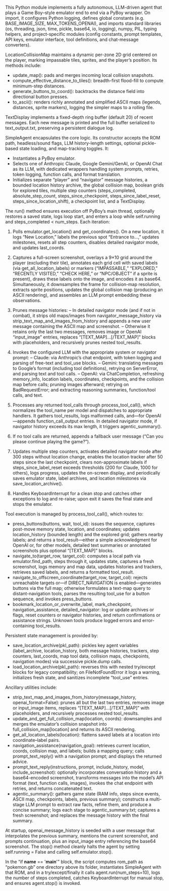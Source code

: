 This Python module implements a fully autonomous, LLM-driven agent that plays a Game Boy–style emulator end to end via a PyBoy wrapper. On import, it configures Python logging, defines global constants (e.g. BASE_IMAGE_SIZE, MAX_TOKENS_OPENAI), and imports standard libraries (os, threading, json, time, pickle, base64, io, logging), numpy, PIL, typing helpers, and project-specific modules (config constants, prompt templates, API keys, emulator interface, tool definitions, and chat-message converters).

LocationCollisionMap maintains a dynamic per-zone 2D grid centered on the player, marking impassable tiles, sprites, and the player’s position. Its methods include:
- update_map(): pads and merges incoming local collision snapshots.
- compute_effective_distance_to_tiles(): breadth-first flood-fill to compute minimum-step distances.
- generate_buttons_to_coord(): backtracks the distance field into directional button presses.
- to_ascii(): renders richly annotated and simplified ASCII maps (legends, distances, sprite markers), logging the simpler maps to a rolling file.

TextDisplay implements a fixed-depth ring buffer (default 20) of recent messages. Each new message is printed and the full buffer serialized to text_output.txt, preserving a persistent dialogue log.

SimpleAgent encapsulates the core logic. Its constructor accepts the ROM path, headless/sound flags, LLM history-length settings, optional pickle-based state loading, and map-tracking toggles. It:
- Instantiates a PyBoy emulator.
- Selects one of Anthropic Claude, Google Gemini/GenAI, or OpenAI Chat as its LLM, with dedicated wrappers handling system prompts, retries, token logging, function calls, and format translation.
- Initializes separate “player” and “navigator” message histories, a bounded location history archive, the global collision map, boolean grids for explored tiles, multiple step counters (steps_completed, absolute_step_count, steps_since_checkpoint, steps_since_label_reset, steps_since_location_shift), a checkpoint list, and a TextDisplay.

The run() method ensures execution off PyBoy’s main thread, optionally restores a saved state, logs loop start, and enters a loop while self.running and steps_completed < num_steps. Each iteration:

1. Polls emulator.get_location() and get_coordinates(). On a new location, it logs “New Location,” labels the previous spot “Entrance to…,” updates milestones, resets all step counters, disables detailed navigator mode, and updates last_coords.

2. Captures a full-screen screenshot, overlays a 9×10 grid around the player (excluding their tile), annotates each grid cell with saved labels (via get_all_location_labels) or markers (“IMPASSABLE,” “EXPLORED,” “RECENTLY VISITED,” “CHECK HERE,” or “NPC/OBJECT” if a sprite is present), draws these labels onto the image, and encodes it as base64. Simultaneously, it downsamples the frame for collision-map resolution, extracts sprite positions, updates the global collision map (producing an ASCII rendering), and assembles an LLM prompt embedding these observations.

3. Prunes message histories:
   – In detailed navigator mode (and if not in combat), it strips old maps/images from navigator_message_history via strip_text_map_and_images_from_history and appends a new user message containing the ASCII map and screenshot.
   – Otherwise it retains only the last two messages, removes image or OpenAI “input_image” entries, replaces “[TEXT_MAP]…[/TEXT_MAP]” blocks with placeholders, and recursively prunes nested tool_results.

4. Invokes the configured LLM with the appropriate system or navigator prompt:
   – Claude: via Anthropic’s chat endpoint, with token logging and parsing of free-text and tool_use blocks.
   – Gemini: translating messages to Google’s format (including tool definitions), retrying on ServerError, and parsing text and tool calls.
   – OpenAI: via ChatCompletion, refreshing memory_info, location labels, coordinates, checkpoints, and the collision map before calls; pruning images afterward; retrying on BadRequestError; and extracting reasoning summaries, function/tool calls, and text.

5. Processes any returned tool_calls through process_tool_call(), which normalizes the tool_name per model and dispatches to appropriate handlers. It gathers tool_results, logs malformed calls, and—for OpenAI—appends function_call_output entries. In detailed navigator mode, if navigator history exceeds its max length, it triggers agentic_summary().

6. If no tool calls are returned, appends a fallback user message (“Can you please continue playing the game?”).

7. Updates multiple step counters, activates detailed navigator mode after 300 steps without location change, enables the location tracker after 50 steps since the last checkpoint, clears non-approximate labels if steps_since_label_reset exceeds thresholds (200 for Claude, 1000 for others), logs progress, updates the on-screen display, and periodically saves emulator state, label archives, and location milestones via save_location_archive().

8. Handles KeyboardInterrupt for a clean stop and catches other exceptions to log and re-raise; upon exit it saves the final state and stops the emulator.

Tool execution is managed by process_tool_call(), which routes to:
- press_buttons(buttons, wait, tool_id): issues the sequence, captures post-move memory state, location, and coordinates; updates location_history (bounded length) and the explored grid; gathers nearby labels; and returns a tool_result—either a simple acknowledgment for OpenAI or, for other models, detailed text summaries or annotated screenshots plus optional “[TEXT_MAP]” blocks.
- navigate_to(target_row, target_col): computes a local path via emulator.find_path, steps through it, updates state, captures a fresh screenshot, logs memory and map data, updates histories and trackers, retrieves saved labels, and returns a formatted tool_result.
- navigate_to_offscreen_coordinate(target_row, target_col): rejects unreachable targets or—if DIRECT_NAVIGATION is enabled—generates buttons via the full map; otherwise formulates a text-map query to distant-navigation tools, parses the resulting tool_use for a button sequence, and invokes press_buttons.
- bookmark_location_or_overwrite_label, mark_checkpoint, navigation_assistance, detailed_navigator: log or update archives or flags, reset counters or navigator histories, and return confirmations or assistance strings.
Unknown tools produce logged errors and error-containing tool_results.

Persistent state management is provided by:
- save_location_archive(pkl_path): pickles key agent variables (label_archive, location_history, both message histories, trackers, step counters, last_coords, map tool data, collision maps, checkpoints, navigation modes) via successive pickle.dump calls.
- load_location_archive(pkl_path): reverses this with nested try/except blocks for legacy compatibility; on FileNotFoundError it logs a warning, initializes fresh state, and sanitizes incomplete “tool_use” entries.

Ancillary utilities include:
- strip_text_map_and_images_from_history(message_history, openai_format=False): prunes all but the last two entries, removes image or input_image items, replaces “[TEXT_MAP]…[/TEXT_MAP]” with placeholders, and recursively processes nested tool_results.
- update_and_get_full_collision_map(location, coords): downsamples and merges the emulator’s collision snapshot into full_collision_map[location] and returns its ASCII rendering.
- get_all_location_labels(location): flattens saved labels at a location into coordinate–label pairs.
- navigation_assistance(navigation_goal): retrieves current location, coords, collision map, and labels; builds a mapping query; calls prompt_text_reply() with a navigation prompt; and displays the returned advice.
- prompt_text_reply(instructions, prompt, include_history, model, include_screenshot): optionally incorporates conversation history and a base64-encoded screenshot, transforms messages into the model’s API format (text, function calls, images), invokes the chat endpoint with retries, and returns concatenated text.
- agentic_summary(): gathers game state (RAM info, steps since events, ASCII map, checkpoints, labels, previous summary); constructs a multi-stage LLM prompt to extract raw facts, refine them, and produce a concise summary; logs each stage to agentic_summary.txt; captures a fresh screenshot; and replaces the message history with the final summary.

At startup, openai_message_history is seeded with a user message that interpolates the previous summary, mentions the current screenshot, and prompts continuation, plus an input_image entry referencing the base64 screenshot. The stop() method cleanly halts the agent by setting self.running = False and calling self.emulator.stop().

In the “if __name__ == '__main__'” block, the script computes rom_path as “pokemon.gb” one directory above its folder, instantiates SimpleAgent with that ROM, and in a try/except/finally it calls agent.run(num_steps=10), logs the number of steps completed, catches KeyboardInterrupt for manual stop, and ensures agent.stop() is invoked.